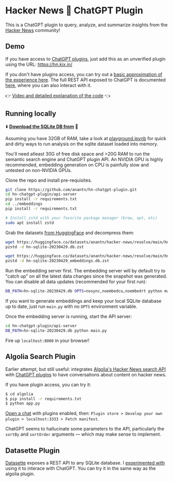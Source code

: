 # Hacker News 🤝 ChatGPT Plugin

This is a ChatGPT plugin to query, analyze, and summarize insights from the [Hacker News](https://news.ycombinator.com) community!

## Demo

If you have access to [ChatGPT plugins](https://openai.com/blog/chatgpt-plugins), just add this as an unverified plugin using the URL: https://hn.kix.in/

If you don't have plugins access, you can try out a [basic approximation of the experience here](https://hn.kix.in/). The full REST API exposed to ChatGPT is documented [here](https://hn.kix.in/docs), where you can also interact with it.

👉 [Video and detailed explanation of the code](https://www.kix.in/2023/05/05/hacker-news-chatgpt-plugin/) 👈

## Running locally

⬇️ [**Download the SQLite DB from**](https://huggingface.co/datasets/anantn/hacker-news/tree/main) 🤗

Assuming you have 32GB of RAM, take a look at [playground.ipynb](playground.ipynb) for quick and dirty ways to run analysis on the sqlite dataset loaded into memory.

You'll need atleast 30G of free disk space and >20G RAM to run the semantic search engine and ChatGPT plugin API. An NVIDIA GPU is highly recommended, embedding generation on CPU is painfully slow and untested on non-NVIDIA GPUs.

Clone the repo and install pre-requisites.

```bash
git clone https://github.com/anantn/hn-chatgpt-plugin.git
cd hn-chatgpt-plugin/api-server
pip install -r requirements.txt
cd ../embeddings
pip install -r requirements.txt

# Install zstd with your favorite package manager (brew, apt, etc)
sudo apt install zstd
```

Grab the datasets [from HuggingFace](https://huggingface.co/datasets/anantn/hacker-news/tree/main) and decompress them:

```bash
wget https://huggingface.co/datasets/anantn/hacker-news/resolve/main/hn-sqlite-20230429.db.zst
pzstd -d hn-sqlite-20230429.db.zst

wget https://huggingface.co/datasets/anantn/hacker-news/resolve/main/hn-sqlite-20230429_embeddings.db.zst
pzstd -d hn-sqlite-20230429_embeddings.db.zst
```

Run the embedding server first. The embedding server will by default try to "catch up" on all the latest data changes since the snapshot was generated. You can disable all data updates (recommended for your first run):

```bash
DB_PATH=hn-sqlite-20230429.db OPTS=nosync,noembedcu,noembedrt python main.py
```

If you want to generate embeddings and keep your local SQLite database up to date, just run `main.py` with no `OPTS` environment variable.

Once the embedding server is running, start the API server:

```bash
cd hn-chatgpt-plugin/api-server
DB_PATH=hn-sqlite-20230429.db python main.py
```

Fire up `localhost:8000` in your browser!

## Algolia Search Plugin

Earlier attempt, but still useful: integrates [Algolia's Hacker News search API](https://hn.algolia.com/api) with [ChatGPT plugins](https://openai.com/blog/chatgpt-plugins) to have conversations about content on hacker news.

If you have plugin access, you can try it:

```bash
$ cd algolia
$ pip install -r requirements.txt
$ python app.py
```

[Open a chat](https://chat.openai.com/) with plugins enabled, then: `Plugin store > Develop your own plugin > localhost:3333 > Fetch manifest`.

ChatGPT seems to hallucinate some parameters to the API, particularly the `sortBy` and `sortOrder` arguments &mdash; which may make sense to implement.

## Datasette Plugin

[Datasette](https://datasette.io/) exposes a REST API to any SQLite database. I [experimented with](datasette/) using it to interace with ChatGPT. You can try it in the same way as the algolia plugin.
